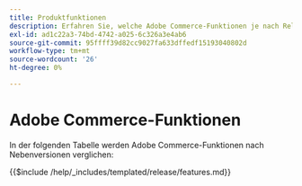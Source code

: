 ```yaml
---
title: Produktfunktionen
description: Erfahren Sie, welche Adobe Commerce-Funktionen je nach Release-Version verfügbar sind.
exl-id: ad1c22a3-74bd-4742-a025-6c326a3e4ab6
source-git-commit: 95ffff39d82cc9027fa633dffedf15193040802d
workflow-type: tm+mt
source-wordcount: '26'
ht-degree: 0%

---
```


# Adobe Commerce-Funktionen

In der folgenden Tabelle werden Adobe Commerce-Funktionen nach Nebenversionen verglichen:

{{$include /help/_includes/templated/release/features.md}}
